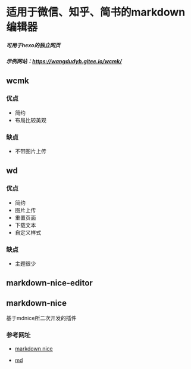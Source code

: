 # 适用于微信、知乎、简书的markdown编辑器

##### 可用于hexo的独立网页

##### 示例网站：https://wangdudyb.gitee.io/wcmk/

## wcmk

### 优点

- 简约
- 布局比较美观

### 缺点

- 不带图片上传

## wd

### 优点

- 简约
- 图片上传
- 重置页面
- 下载文本
- 自定义样式

### 缺点

- 主题很少

## markdown-nice-editor

## markdown-nice

基于mdnice所二次开发的插件

### 参考网址

- [markdown nice](https://github.com/mdnice/markdown-nice)

- [md](https://github.com/doocs/md)